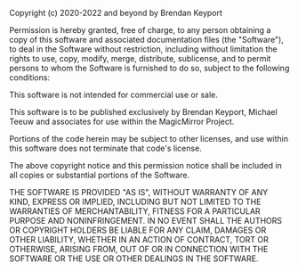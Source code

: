 Copyright (c) 2020-2022 and beyond by Brendan Keyport

Permission is hereby granted, free of charge, to any person obtaining a copy of this software and associated documentation files
(the "Software"), to deal in the Software without restriction, including without limitation the rights to use, copy, modify, merge, distribute,
sublicense, and to permit persons to whom the Software is furnished to do so, subject to the following conditions:

This software is not intended for commercial use or sale. 

This software is to be published exclusively by Brendan Keyport, Michael Teeuw and associates for use within the MagicMirror Project. 

Portions of the code herein may be subject to other licenses, and use within this software does not terminate that code's license. 

The above copyright notice and this permission notice shall be included in all copies or substantial portions of the Software.

THE SOFTWARE IS PROVIDED "AS IS", WITHOUT WARRANTY OF ANY KIND, EXPRESS OR IMPLIED, INCLUDING BUT NOT LIMITED TO THE WARRANTIES OF MERCHANTABILITY,
FITNESS FOR A PARTICULAR PURPOSE AND NONINFRINGEMENT. IN NO EVENT SHALL THE AUTHORS OR COPYRIGHT HOLDERS BE LIABLE FOR ANY CLAIM, DAMAGES OR OTHER
LIABILITY, WHETHER IN AN ACTION OF CONTRACT, TORT OR OTHERWISE, ARISING FROM, OUT OF OR IN CONNECTION WITH THE SOFTWARE OR THE USE OR OTHER DEALINGS
IN THE SOFTWARE.
